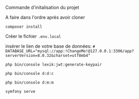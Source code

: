 Commande d'initalisation du projet

A faire dans l'ordre après avoir cloner

`composer install`

 Créer le fichier ```.env.local```
 
 insérer le lien de votre base de données: ```# DATABASE_URL="mysql://app:!ChangeMe!@127.0.0.1:3306/app?serverVersion=8.0.32&charset=utf8mb4"```

`php bin/console lexik:jwt:generate-keypair`

`php bin/console d:d:c`

`php bin/console d:m:m`

`symfony serve`
